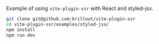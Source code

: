 Example of using `vite-plugin-ssr` with React and styled-jsx.

```bash
git clone git@github.com:brillout/vite-plugin-ssr
cd vite-plugin-ssr/examples/styled-jsx/
npm install
npm run dev
```
